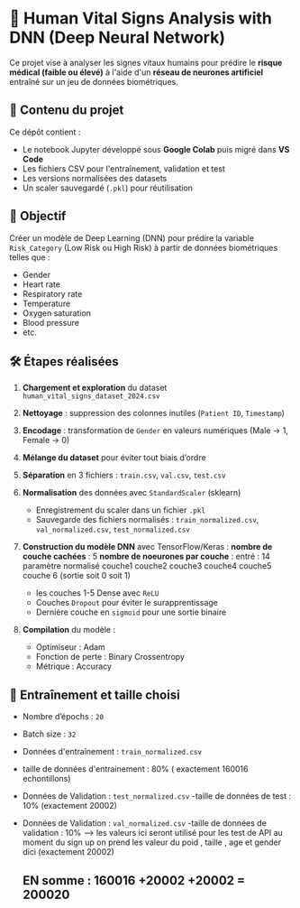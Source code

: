 # 🔬 Human Vital Signs Analysis with DNN (Deep Neural Network)

Ce projet vise à analyser les signes vitaux humains pour prédire le **risque médical (faible ou élevé)** à l'aide d'un **réseau de neurones artificiel** entraîné sur un jeu de données biométriques.

## 📁 Contenu du projet

Ce dépôt contient :
- Le notebook Jupyter développé sous **Google Colab** puis migré dans **VS Code**
- Les fichiers CSV pour l'entraînement, validation et test
- Les versions normalisées des datasets
- Un scaler sauvegardé (`.pkl`) pour réutilisation

## 🧠 Objectif

Créer un modèle de Deep Learning (DNN) pour prédire la variable `Risk_Category` (Low Risk ou High Risk) à partir de données biométriques telles que :
- Gender
- Heart rate
- Respiratory rate
- Temperature
- Oxygen saturation
- Blood pressure
- etc.

## 🛠️ Étapes réalisées

1. **Chargement et exploration** du dataset `human_vital_signs_dataset_2024.csv`
2. **Nettoyage** : suppression des colonnes inutiles (`Patient ID`, `Timestamp`)
3. **Encodage** : transformation de `Gender` en valeurs numériques (Male → 1, Female → 0)
4. **Mélange du dataset** pour éviter tout biais d’ordre
5. **Séparation** en 3 fichiers : `train.csv`, `val.csv`, `test.csv`
6. **Normalisation** des données avec `StandardScaler` (sklearn)
   - Enregistrement du scaler dans un fichier `.pkl`
   - Sauvegarde des fichiers normalisés : `train_normalized.csv`, `val_normalized.csv`, `test_normalized.csv`
7. **Construction du modèle DNN** avec TensorFlow/Keras :
    **nombre de couche cachées** : 5
    **nombre de noeurones par couche** :
       entré : 14 paramètre normalisé 
       couche1
       couche2
       couche3
       couche4
       couche5
       couche 6 (sortie soit 0 soit 1)
   - les couches 1-5 Dense avec `ReLU`
   - Couches `Dropout` pour éviter le surapprentissage
   - Dernière couche en `sigmoid` pour une sortie binaire

     

8. **Compilation** du modèle :
   - Optimiseur : Adam
   - Fonction de perte : Binary Crossentropy
   - Métrique : Accuracy

## 🧪 Entraînement et taille choisi
  
- Nombre d’épochs : `20`
- Batch size : `32`
- Données d'entraînement : `train_normalized.csv`
- taille de données d'entrainement : 80% ( exactement 160016 echontillons)

- Données de Validation : `test_normalized.csv`
-taille de données de test : 10% (exactement  20002)

- Données de Validation : `val_normalized.csv`
-taille de données de validation : 10%   --> les valeurs ici seront utilisé pour les test de API au moment du sign up on prend les valeur du poid , taille , age et gender dici (exactement 20002)

  ## EN somme : 160016 +20002 +20002 = 200020 
